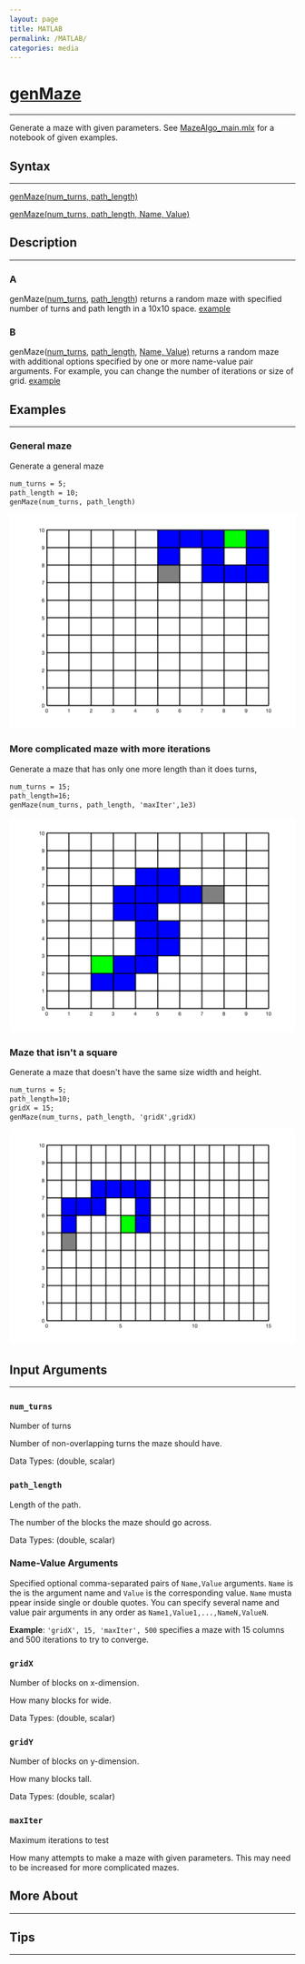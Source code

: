 ```yaml
---
layout: page
title: MATLAB
permalink: /MATLAB/
categories: media
---
```


# [genMaze](https://github.com/tulimid1/Maze_Task/blob/main/genMaze.m) 
---

Generate a maze with given parameters. See [MazeAlgo_main.mlx](https://github.com/tulimid1/Maze_Task/blob/main/MazeAlgo_main.mlx) for a notebook of given examples. 

## Syntax
---
[genMaze(num_turns, path_length)](#a)

[genMaze(num_turns, path_length, Name, Value)](#b)

## Description
---
### A
genMaze([num_turns](#num_turns), [path_length](#path_length)) returns a random maze with specified number of turns and path length in a 10x10 space. [example](#general-maze)

### B
genMaze([num_turns](#num_turns), [path_length](#path_length), [Name, Value)](#name-value-arguments) returns a random maze with additional options specified by one or more name-value pair arguments. For example, you can change the number of iterations or size of grid. [example](#more-complicated-maze-with-more-iterations)

## Examples 
---
### General maze
Generate a general maze 

    num_turns = 5;
    path_length = 10; 
    genMaze(num_turns, path_length)
    
![gen](/assets/genM.png)
    
### More complicated maze with more iterations
Generate a maze that has only one more length than it does turns, 

    num_turns = 15;
    path_length=16;
    genMaze(num_turns, path_length, 'maxIter',1e3)
    
![comp](/assets/compM.png)

### Maze that isn't a square
Generate a maze that doesn't have the same size width and height.

    num_turns = 5;
    path_length=10;
    gridX = 15;
    genMaze(num_turns, path_length, 'gridX',gridX)
    
![rect](/assets/rectM.png)

## Input Arguments
---
### ```num_turns```
Number of turns

Number of non-overlapping turns the maze should have. 

Data Types: (double, scalar)

### ```path_length```
Length of the path.

The number of the blocks the maze should go across. 

Data Types: (double, scalar)

### Name-Value Arguments

Specified optional comma-separated pairs of ```Name,Value``` arguments. ```Name``` is the is the argument name and ```Value``` is the corresponding value. ```Name``` musta ppear inside single or double quotes. You can specify several name and value pair arguments in any order as ```Name1,Value1,...,NameN,ValueN```. 

**Example**: ```'gridX', 15, 'maxIter', 500``` specifies a maze with 15 columns and 500 iterations to try to converge.

### ```gridX```
Number of blocks on x-dimension. 

How many blocks for wide. 

Data Types: (double, scalar)

### ```gridY```
Number of blocks on y-dimension.

How many blocks tall. 

Data Types: (double, scalar)

### ```maxIter```
Maximum iterations to test

How many attempts to make a maze with given parameters. This may need to be increased for more complicated mazes. 

## More About 
---

## Tips 
---

